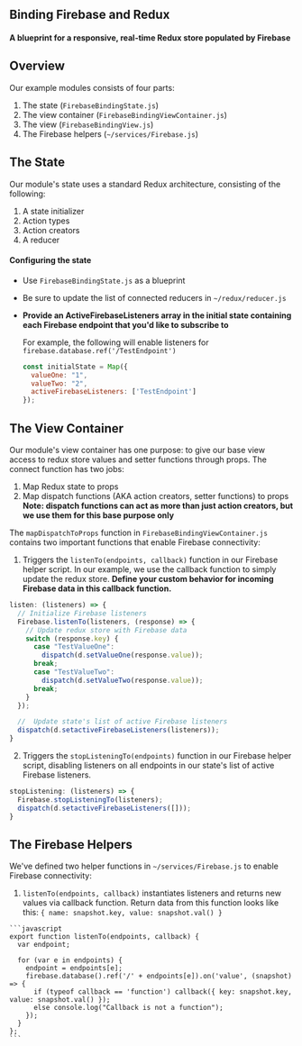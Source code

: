 ## Binding Firebase and Redux
#### A blueprint for a responsive, real-time Redux store populated by Firebase

## Overview
Our example modules consists of four parts:
  1. The state (`FirebaseBindingState.js`)
  2. The view container (`FirebaseBindingViewContainer.js`)
  3. The view (`FirebaseBindingView.js`)
  4. The Firebase helpers (`~/services/Firebase.js`)

## The State
Our module's state uses a standard Redux architecture, consisting of the following:
  1. A state initializer
  2. Action types
  3. Action creators
  4. A reducer

#### Configuring the state
* Use `FirebaseBindingState.js` as a blueprint
* Be sure to update the list of connected reducers in `~/redux/reducer.js`
* **Provide an ActiveFirebaseListeners array in the initial state containing each Firebase endpoint that you'd like to subscribe to**

  For example, the following will enable listeners for `firebase.database.ref('/TestEndpoint')`

  ```javascript
  const initialState = Map({
    valueOne: "1",
    valueTwo: "2",
    activeFirebaseListeners: ['TestEndpoint']
  });
  ```

## The View Container
Our module's view container has one purpose: to give our base view access to redux store values and setter functions through props.
The connect function has two jobs:
  1. Map Redux state to props
  2. Map dispatch functions (AKA action creators, setter functions) to props  
    **Note: dispatch functions can act as more than just action creators, but we use them for this base purpose only**

The `mapDispatchToProps` function in `FirebaseBindingViewContainer.js` contains two important functions that enable Firebase connectivity:
  1. Triggers the `listenTo(endpoints, callback)` function in our Firebase helper script. In our example, we use the callback function to simply update the redux store. **Define your custom behavior for incoming Firebase data in this callback function.**
  ```javascript
  listen: (listeners) => {
    // Initialize Firebase listeners
    Firebase.listenTo(listeners, (response) => {
      // Update redux store with Firebase data
      switch (response.key) {
        case "TestValueOne":
          dispatch(d.setValueOne(response.value));
        break;
        case "TestValueTwo":
          dispatch(d.setValueTwo(response.value));
        break;
      }
    });

    //  Update state's list of active Firebase listeners
    dispatch(d.setactiveFirebaseListeners(listeners));
  }
  ```

  2.  Triggers the `stopListeningTo(endpoints)` function in our Firebase helper script, disabling listeners on all endpoints in our state's list of active Firebase listeners.
  ```javascript
  stopListening: (listeners) => {
    Firebase.stopListeningTo(listeners);
    dispatch(d.setactiveFirebaseListeners([]));
  }
  ```

## The Firebase Helpers
We've defined two helper functions in `~/services/Firebase.js` to enable Firebase connectivity:
  1. `listenTo(endpoints, callback)` instantiates listeners and returns new values via callback function. Return data from this function looks like this: `{ name: snapshot.key, value: snapshot.val() }`

    ```javascript
    export function listenTo(endpoints, callback) {
      var endpoint;

      for (var e in endpoints) {
        endpoint = endpoints[e];
        firebase.database().ref('/' + endpoints[e]).on('value', (snapshot) => {
          if (typeof callback == 'function') callback({ key: snapshot.key, value: snapshot.val() });
          else console.log("Callback is not a function");
        });
      }
    };
    ```
